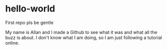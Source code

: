 # hello-world
First repo pls be gentle

My name is Allan and I made a Github to see what it was and what all the buzz is about. I don't know what I am doing, so I am just following a tutorial online.
